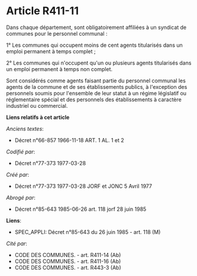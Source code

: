 # Article R411-11

Dans chaque département, sont obligatoirement affiliées à un syndicat de communes pour le personnel communal : 

1° Les communes qui occupent moins de cent agents   titularisés dans un emploi permanent à temps complet ; 

2° Les communes qui n'occupent qu'un ou plusieurs agents titularisés dans un emploi permanent à temps non complet. 

Sont considérés comme agents faisant partie du personnel communal les agents de la commune et de ses établissements publics,
à l'exception des personnels soumis pour l'ensemble de leur statut à un régime législatif ou réglementaire spécial et des
personnels des établissements à caractère industriel ou commercial.

**Liens relatifs à cet article**

_Anciens textes_:

  - Décret n°66-857 1966-11-18 ART. 1 AL. 1 et 2

_Codifié par_:

  - Décret n°77-373 1977-03-28

_Créé par_:

  - Décret n°77-373 1977-03-28 JORF et JONC 5 Avril 1977

_Abrogé par_:

  - Décret n°85-643 1985-06-26 art. 118 jorf 28 juin 1985

**Liens**:

  - SPEC_APPLI: Décret n°85-643 du 26 juin 1985 - art. 118 (M)

_Cité par_:

  - CODE DES COMMUNES. - art. R411-14 (Ab)
  - CODE DES COMMUNES. - art. R411-16 (Ab)
  - CODE DES COMMUNES. - art. R443-3 (Ab)
